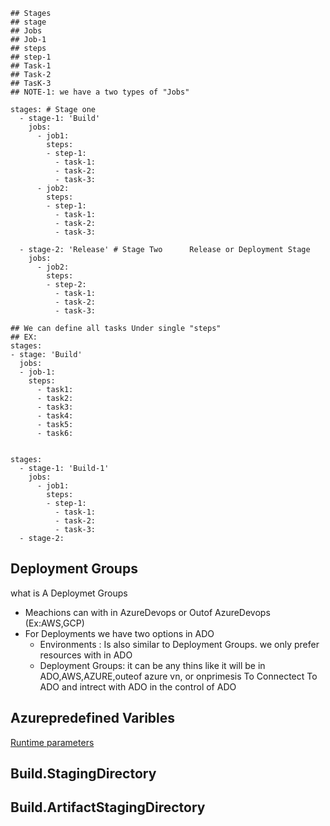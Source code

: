 ```t
## Stages
## stage
## Jobs
## Job-1
## steps
## step-1
## Task-1
## Task-2
## TasK-3
## NOTE-1: we have a two types of "Jobs"

stages: # Stage one
  - stage-1: 'Build'
    jobs:
      - job1:
        steps:
        - step-1:
          - task-1:
          - task-2:
          - task-3:
      - job2:
        steps:
        - step-1:
          - task-1:
          - task-2:
          - task-3:

  - stage-2: 'Release' # Stage Two      Release or Deployment Stage
    jobs:
      - job2:
        steps:
        - step-2:
          - task-1:
          - task-2:
          - task-3:

## We can define all tasks Under single "steps"
## EX: 
stages:
- stage: 'Build'
  jobs:
  - job-1:
    steps:
      - task1:
      - task2:
      - task3:
      - task4:
      - task5:
      - task6:
   

stages:
  - stage-1: 'Build-1'
    jobs:
      - job1:
        steps:
        - step-1:
          - task-1:
          - task-2:
          - task-3:
  - stage-2:
```


## Deployment Groups 
what is A Deploymet Groups 
- Meachions can with in AzureDevops or Outof AzureDevops (Ex:AWS,GCP)
- For Deployments we have two options in ADO
    - Environments : Is also similar to Deployment Groups. we only prefer resources with in ADO 
    - Deployment Groups: it can be any thins like it will be in ADO,AWS,AZURE,outeof azure vn, or onprimesis
To Connectect To ADO and intrect with ADO in the control of ADO 

## Azurepredefined Varibles
[Runtime parameters](https://learn.microsoft.com/en-us/azure/devops/pipelines/process/runtime-parameters?view=azure-devops&tabs=script)

## Build.StagingDirectory

## Build.ArtifactStagingDirectory